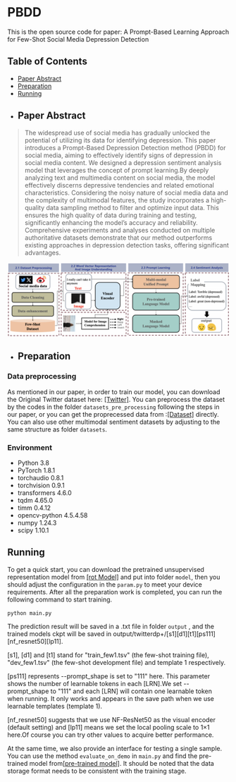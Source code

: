 # PBDD
This is the open source code for paper: A Prompt-Based Learning Approach for Few-Shot Social Media Depression Detection
## Table of Contents
- [Paper Abstract](##PaperAbstract)
- [Preparation](##Preparation)
- [Running](##Running)
- ## Paper Abstract

>The widespread use of social media has gradually unlocked the potential of utilizing its data for identifying depression. This paper introduces a Prompt-Based Depression Detection method (PBDD) for social media, aiming to effectively identify signs of depression in social media content. We designed a depression sentiment analysis model that leverages the concept of prompt learning.By deeply analyzing text and multimedia content on social media, the model effectively discerns depressive tendencies and related emotional characteristics. Considering the noisy nature of social media data and the complexity of multimodal features, the study incorporates a high-quality data sampling method to filter and optimize input data. This ensures the high quality of data during training and testing, significantly enhancing the model’s accuracy and reliability. Comprehensive experiments and analyses conducted on multiple authoritative datasets demonstrate that our method outperforms existing approaches in depression detection tasks, offering significant advantages.

<img src="https://github.com/ttrikn/PBDD/blob/main/script/arthitecture.png" width="600"></img>

- ## Preparation
### Data preprocessing
As mentioned in our paper, in order to train our model, you can download the Original Twitter dataset here: [[Twitter]](https://pan.baidu.com/s/1RI3l8fomIXHuR8e0_hUyhA?pwd=aea6). You can preprocess the dataset by the codes in the folder `datasets_pre_processing` following the steps in our paper, or you can get the proprecessed data from :[[Dataset]](https://pan.baidu.com/s/1eqYyXg6Y0PQkh-AHnpUD1g?pwd=b2lx) directly. You can also use other multimodal sentiment datasets by adjusting to the same structure as folder `datasets`.

### Environment

* Python 3.8
* PyTorch 1.8.1
* torchaudio 0.8.1
* torchvision 0.9.1
* transformers 4.6.0
* tqdm 4.65.0
* timm 0.4.12
* opencv-python 4.5.4.58
* numpy 1.24.3
* scipy 1.10.1

## Running
To get a quick start, you can download the pretrained unsupervised representation model from [[rot Model]](https://pan.baidu.com/s/1hKf3CdJjHeh9KBeZv6OIrA?pwd=0dph) and put into folder `model`, then you should adjust the configuration in the `param.py` to meet your device requirements. After all the preparation work is completed, you can run the following command to start training.
```
python main.py
```
The prediction result will be saved in a .txt file in folder `output` , and the trained models ckpt will be saved in output/twitterdp+/[s1][d1][t1][ps111][nf_resnet50][lp11].

[s1], [d1] and [t1] stand for "train_few1.tsv" (the few-shot training file), "dev_few1.tsv" (the few-shot development file) and template 1 respectively.

[ps111] represents --prompt_shape is set to "111" here. This parameter shows the number of learnable tokens in each [LRN].We set --prompt_shape to "111" and each [LRN] will contain one learnable token when running. It only works and appears in the save path when we use learnable templates (template 1).

[nf_resnet50] suggests that we use NF-ResNet50 as the visual encoder (default setting) and [lp11] means we set the local pooling scale to 1×1 here.Of course you can try other values to acquire better performance.

At the same time, we also provide an interface for testing a single sample. You can use the method `evaluate_on_demo` in `main.py` and find the pre-trained model from[[pre-trained model]](https://pan.baidu.com/s/1WRL3h5lvmadq_w_peiDvog?pwd=g83e). It should be noted that the data storage format needs to be consistent with the training stage.
